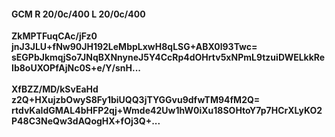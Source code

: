 #### GCM R 20/0c/400 L 20/0c/400
**ZkMPTFuqCAc/jFz0**<br/>**jnJ3JLU+fNw90JH192LeMbpLxwH8qLSG+ABX0l93Twc=**<br/>**sEGPbJkmqjSo7JNqBXNnyneJ5Y4CcRp4dOHrtv5xNPmL9tzuiDWELkkReIb8oUXOPfAjNc0S+e/Y/snH...**<br/><br/>
**XfBZZ/MD/kSvEaHd**<br/>**z2Q+HXujzbOwyS8Fy1biUQQ3jTYGGvu9dfwTM94fM2Q=**<br/>**rtdvKaIdGMAL4bHFP2qj+Wmde42Uw1hW0iXu18SOHtoY7p7HCrXLyKO2P48C3NeQw3dAQogHX+fOj3Q+...**